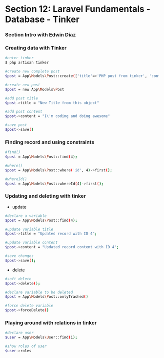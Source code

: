 # Section 12: Laravel Fundamentals - Database - Tinker

### Section Intro with Edwin Diaz

### Creating data with Tinker
```bash
#enter tinker
$ php artisan tinker

#create new complete post
$post = App\Models\Post::create(['title'=>'PHP post from tinker', 'content'=>'PHP content from tinker']);

#create new post
$post = new App\Models\Post

#add post title
$post->title = "New Title from this object"

#add post content
$post->content = "I\'m coding and doing awesome"

#save post
$post->save()
```


### Finding record and using constraints
```bash
#find()
$post = App\Models\Post::find(4);

#where()
$post = App\Models\Post::where('id', 4)->first();

#whereId()
$post = App\Models\Post::whereId(4)->first();
```

### Updating and deleting with tinker
+ update
```bash
#declare a variable
$post = App\Models\Post::find(4);

#update variable title
$post->title = "Updated record with ID 4";

#update variable content
$post->content = "Updated record content with ID 4";

#save changes
$post->save();
```
+ delete
```bash
#soft delete
$post->delete();

#declare variable to be deleted
$post = App\Models\Post::onlyTrashed()

#force delete variable
$post->forceDelete()
```

### Playing around with relations in tinker
```bash
#declare user
$user = App\Models\User::find(1);

#show roles of user
$user->roles
```
